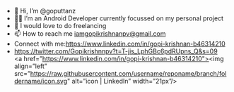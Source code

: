 - 👋 Hi, I’m @goputtanz
- 👨‍💻 I’m an Android Developer currently focussed on my personal project
- 💞️ I would love to do freelancing
- 📫 How to reach me iamgopikrishnanpv@gmail.com
- Connect with me:https://www.linkedin.com/in/gopi-krishnan-b46314210
- https://twitter.com/Gopikrishnnpv?t=T-jis_LphGBc6pdRUpns_Q&s=09
<a href=”https://www.linkedin.com/in/gopi-krishnan-b46314210"><img align=”left” src=”https://raw.githubusercontent.com/username/reponame/branch/foldername/icon.svg" alt=”icon | LinkedIn” width=”21px”/></a>


